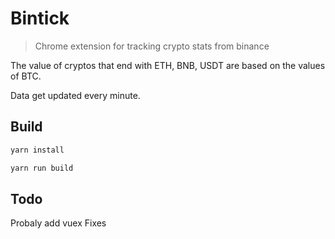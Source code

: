 # Bintick

> Chrome extension for tracking crypto stats from binance

The value of cryptos that end with ETH, BNB, USDT are based on the values of BTC.

Data get updated every minute.

## Build

``` bash
yarn install

yarn run build
```

## Todo

Probaly add vuex
Fixes
